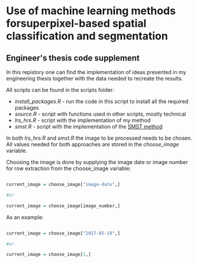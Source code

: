 # Use of machine learning methods forsuperpixel-based spatial classification and segmentation
Engineer's thesis code supplement
------

In this repistory one can find the implementation of ideas presented in my engineering thesis together with the data needed to recreate the results.

All scripts can be found in the scripts folder:
- *install_packages.R* - run the code in this script to install all the required packages
- *source.R* - script with functions used in other scripts, mostly technical
- *lrs_hrs.R* - script with the implementation of my method
- *smst.R* - script with the implementation of the [SMST method](https://ieeexplore.ieee.org/abstract/document/8038855)

In both *lrs_hrs.R* and *smst.R* the image to be processed needs to be chosen.
All values needed for both approaches are stored in the *choose_image* variable.

Choosing the image is done by supplying the image date or image number for row extraction from the choose_image variable:
```R

current_image = choose_image["image-date",]

#or 

current_image = choose_image[image_number,]

```

As an example:
```R

current_image = choose_image["2017-05-19",]

#or 

current_image = choose_image[1,]

```

